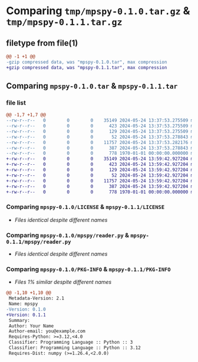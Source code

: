 # Comparing `tmp/mpspy-0.1.0.tar.gz` & `tmp/mpspy-0.1.1.tar.gz`

## filetype from file(1)

```diff
@@ -1 +1 @@
-gzip compressed data, was "mpspy-0.1.0.tar", max compression
+gzip compressed data, was "mpspy-0.1.1.tar", max compression
```

## Comparing `mpspy-0.1.0.tar` & `mpspy-0.1.1.tar`

### file list

```diff
@@ -1,7 +1,7 @@
--rw-r--r--   0        0        0    35149 2024-05-24 13:37:53.275509 mpspy-0.1.0/LICENSE
--rw-r--r--   0        0        0      423 2024-05-24 13:37:53.275509 mpspy-0.1.0/README.md
--rw-r--r--   0        0        0      129 2024-05-24 13:37:53.275509 mpspy-0.1.0/mpspy/__init__.py
--rw-r--r--   0        0        0       52 2024-05-24 13:37:53.278843 mpspy-0.1.0/mpspy/log.py
--rw-r--r--   0        0        0    11757 2024-05-24 13:37:53.282176 mpspy-0.1.0/mpspy/reader.py
--rw-r--r--   0        0        0      387 2024-05-24 13:37:53.278843 mpspy-0.1.0/pyproject.toml
--rw-r--r--   0        0        0      778 1970-01-01 00:00:00.000000 mpspy-0.1.0/PKG-INFO
+-rw-r--r--   0        0        0    35149 2024-05-24 13:59:42.927204 mpspy-0.1.1/LICENSE
+-rw-r--r--   0        0        0      423 2024-05-24 13:59:42.927204 mpspy-0.1.1/README.md
+-rw-r--r--   0        0        0      129 2024-05-24 13:59:42.927204 mpspy-0.1.1/mpspy/__init__.py
+-rw-r--r--   0        0        0       52 2024-05-24 13:59:42.927204 mpspy-0.1.1/mpspy/log.py
+-rw-r--r--   0        0        0    11757 2024-05-24 13:59:42.927204 mpspy-0.1.1/mpspy/reader.py
+-rw-r--r--   0        0        0      387 2024-05-24 13:59:42.927204 mpspy-0.1.1/pyproject.toml
+-rw-r--r--   0        0        0      778 1970-01-01 00:00:00.000000 mpspy-0.1.1/PKG-INFO
```

### Comparing `mpspy-0.1.0/LICENSE` & `mpspy-0.1.1/LICENSE`

 * *Files identical despite different names*

### Comparing `mpspy-0.1.0/mpspy/reader.py` & `mpspy-0.1.1/mpspy/reader.py`

 * *Files identical despite different names*

### Comparing `mpspy-0.1.0/PKG-INFO` & `mpspy-0.1.1/PKG-INFO`

 * *Files 1% similar despite different names*

```diff
@@ -1,10 +1,10 @@
 Metadata-Version: 2.1
 Name: mpspy
-Version: 0.1.0
+Version: 0.1.1
 Summary: 
 Author: Your Name
 Author-email: you@example.com
 Requires-Python: >=3.12,<4.0
 Classifier: Programming Language :: Python :: 3
 Classifier: Programming Language :: Python :: 3.12
 Requires-Dist: numpy (>=1.26.4,<2.0.0)
```

